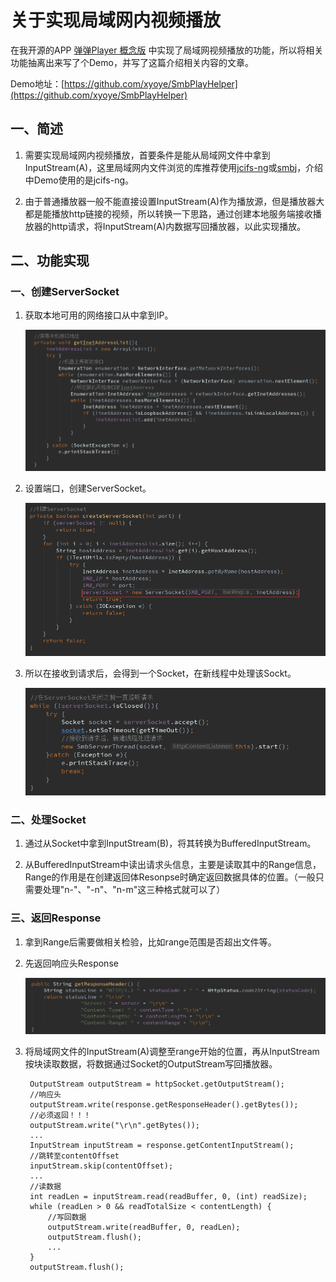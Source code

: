 # 关于实现局域网内视频播放 #

在我开源的APP [弹弹Player 概念版](https://github.com/xyoye/DanDanPlayForAndroid) 中实现了局域网视频播放的功能，所以将相关功能抽离出来写了个Demo，并写了这篇介绍相关内容的文章。

Demo地址：[https://github.com/xyoye/SmbPlayHelper](https://github.com/xyoye/SmbPlayHelper)

## 一、简述 ##
1. 需要实现局域网内视频播放，首要条件是能从局域网文件中拿到InputStream(A)，这里局域网内文件浏览的库推荐使用[jcifs-ng](https://github.com/AgNO3/jcifs-ng)或[smbj](https://github.com/hierynomus/smbj)，介绍中Demo使用的是jcifs-ng。

2. 由于普通播放器一般不能直接设置InputStream(A)作为播放源，但是播放器大都是能播放http链接的视频，所以转换一下思路，通过创建本地服务端接收播放器的http请求，将InputStream(A)内数据写回播放器，以此实现播放。

## 二、功能实现 ##

###	一、创建ServerSocket ###

1. 获取本地可用的网络接口从中拿到IP。

	![获取本地网络接口](https://raw.githubusercontent.com/xyoye/xyoye.github.io/master/image/2019-7-25/获取本地接口IP.png)

2. 设置端口，创建ServerSocket。

	![创建ServerSocket](https://raw.githubusercontent.com/xyoye/xyoye.github.io/master/image/2019-7-25/创建ServerSocket.png)

3. 所以在接收到请求后，会得到一个Socket，在新线程中处理该Sockt。

	![接收请求](https://raw.githubusercontent.com/xyoye/xyoye.github.io/master/image/2019-7-25/接收请求.png)

### 二、处理Socket ###

1. 通过从Socket中拿到InputStream(B)，将其转换为BufferedInputStream。

2. 从BufferedInputStream中读出请求头信息，主要是读取其中的Range信息，Range的作用是在创建返回体Resonpse时确定返回数据具体的位置。（一般只需要处理"n-"、"-n"、"n-m"这三种格式就可以了）

### 三、返回Response ###

1. 拿到Range后需要做相关检验，比如range范围是否超出文件等。

2. 先返回响应头Response

	![响应头构建](https://raw.githubusercontent.com/xyoye/xyoye.github.io/master/image/2019-7-25/响应头构建.png)

3. 将局域网文件的InputStream(A)调整至range开始的位置，再从InputStream按块读取数据，将数据通过Socket的OutputStream写回播放器。


		OutputStream outputStream = httpSocket.getOutputStream();
		//响应头
        outputStream.write(response.getResponseHeader().getBytes());
        //必须返回！！！
        outputStream.write("\r\n".getBytes());
        ...
        InputStream inputStream = response.getContentInputStream();
		//跳转至contentOffset
        inputStream.skip(contentOffset);
        ...
		//读数据
		int readLen = inputStream.read(readBuffer, 0, (int) readSize);
        while (readLen > 0 && readTotalSize < contentLength) {
			//写回数据
            outputStream.write(readBuffer, 0, readLen);
            outputStream.flush();
			...
        }
        outputStream.flush();
